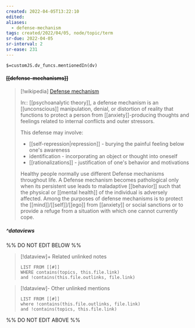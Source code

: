 ```yaml
---
created: 2022-04-05T13:22:10 
edited: 
aliases:
  - defense-mechanism
tags: created/2022/04/05, node/topic/term
sr-due: 2022-04-05
sr-interval: 2
sr-ease: 231
---
```

`$=customJS.dv_funcs.mentionedIn(dv)`

#### <s class="topic-title">[[defense-mechanisms]]</s>


> [!wikipedia] [Defense mechanism](https://en.wikipedia.org/wiki/Defense%20mechanism)
> 
> In:: [[psychoanalytic theory]],
> a defense mechanism is an [[unconscious]] manipulation, denial, or distortion of reality that functions to protect a person from [[anxiety]]-producing thoughts and feelings related to internal conflicts and outer stressors. 
> 
> This defense may involve:
> - [[self-repression|repression]] - burying the painful feeling below one's awareness
> - identification - incorporating an object or thought into oneself
> - [[rationalizations]] - justification of one's behavior and motivations
> 
> Healthy people normally use different Defense mechanisms throughout life. A Defense mechanism becomes pathological only when its persistent use leads to maladaptive [[behavior]] such that the physical or [[mental health]] of the individual is adversely affected. Among the purposes of defense mechanisms is to protect the [[mind]]/[[self]]/[[ego]] from [[anxiety]] or social sanctions or to provide a refuge from a situation with which one cannot currently cope.
> 
> 
>



##### ^dataviews

%% DO NOT EDIT BELOW %%
> [!dataview]+ Related unlinked notes
> ```dataview
> LIST FROM [[#]]
> WHERE contains(topics, this.file.link)
> and !contains(this.file.outlinks, file.link)
> ```
 
> [!dataview]- Other unlinked mentions
> ```dataview
> LIST FROM [[#]]
> where !contains(this.file.outlinks, file.link)
> and !contains(topics, this.file.link)
> ```

%% DO NOT EDIT ABOVE %%

